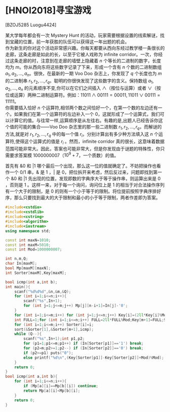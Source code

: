 # [HNOI2018]寻宝游戏
[BZOJ5285 Luogu4424]

某大学每年都会有一次 Mystery Hunt 的活动，玩家需要根据设置的线索解谜，找到宝藏的位置，前一年获胜的队伍可以获得这一年出题的机会。  
作为新生的你对这个活动非常感兴趣。你每天都要从西向东经过教学楼一条很长的走廊，这条走廊是如此的长，以至于它被人戏称为 infinite corridor。一次，你经过这条走廊的时，注意到在走廊的墙壁上隐藏着 $n$ 个等长的二进制的数字，长度均为 $m$。你从西向东将这些数字记录了下来，形成一个含有 $n$ 个数的二进制数组 $a_1, a_2, ..., a_n$。很快，在最新的一期 Voo Doo 杂志上，你发现了 $q$ 个长度也为 $m$ 的二进制串 $r_1, r_2, ..., r_q$。聪明的你很快发现了这些数字的含义。保持数组 $a_1, a_2, ..., a_n$ 的元素顺序不变,你可以在它们之间插入 $\wedge$（按位与运算）或者 $\vee$（按位或运算）两种二进制运算符。例如：$11011 \wedge 00111=00011,11011 \vee 00111=11111$。  
你需要插入恰好 $n$ 个运算符,相邻两个数之间恰好一个，在第一个数的左边还有一个。如果我们在第一个运算符的左边补入一个 $0$，这就形成了一个运算式，我们可以计算它的值。与往常一样,运算顺序是从左往右。有趣的是,出题人已经告诉你这个值的可能的集合——Voo Doo 杂志里的那一些二进制数 $r_1, r_2, ..., r_q$，而解谜的方法,就是对 $r_1, r_2, ..., r_q$ 中的每一个值 $r_i$，分别计算出有多少种方法填入这 $n$ 个运算符,使得这个运算式的值是 $r_i$ 。然而，infinite corridor 真的很长，这意味着数据范围可能非常大。因此，答案也可能非常大，但是你发现由于谜题的特殊性，你只需要求答案模 $1000000007$（$10^9 + 7$，一个质数）的值。

首先有 &0 和 |1 哪个最后一个出现，那么这一位的值就确定了。不妨把操作也看作一个 0/1 串，& 是 1 ，| 是 0，把位拆开来考虑，然后反过来，问题即找到第一个 &0 和 |1 先出现的位置，发现即数的字典序大于等于操作串，则运算出来是 0 ，否则是 1 。这样一来，对于每一个询问，询问位上是 1 的相当于对合法操作序列有一个大于的限制，是 0 的则有一个小于等于的限制。将位提前按照字典序排好序，那么只要找到最大的大于限制和最小的小于等于限制，两者作差即为答案。

```cpp
#include<cstdio>
#include<cstdlib>
#include<cstring>
#include<algorithm>
#include<iostream>
using namespace std;

const int maxN=1010;
const int maxM=5010;
const int Mod=1000000007;

int n,m,Q;
char In[maxM];
bool Mp[maxM][maxN];
int Sorter[maxM],Key[maxM];

bool icmp(int a,int b);
int main(){
    scanf("%d%d%d",&n,&m,&Q);
    for (int i=1;i<=n;i++){
        scanf("%s",In+1);
        for (int j=1;j<=m;j++) Mp[j][n-i+1]=In[j]-'0';
    }
    for (int i=1;i<=m;i++) for (int j=1;j<=n;j++) Key[i]=(2ll*Key[i]%Mod+Mp[i][j])%Mod;
    int FULL=1;for (int i=1;i<=n;i++) FULL=2ll*FULL%Mod;Key[m+1]=FULL;Sorter[m+1]=m+1;
    for (int i=1;i<=m;i++) Sorter[i]=i;
    sort(&Sorter[1],&Sorter[m+1],icmp);
    while (Q--){
        scanf("%s",In+1);int p1,p2;
        for (p1=1;p1<=m;p1++) if (In[Sorter[p1]]=='1') break;
        for (p2=m;p2>=1;p2--) if (In[Sorter[p2]]=='0') break;
        if (p2>=p1) puts("0");
        else printf("%d\n",(Key[Sorter[p1]]-Key[Sorter[p2]]+Mod)%Mod);
    }
    return 0;
}
bool icmp(int a,int b){
    for (int i=1;i<=n;i++){
        if (Mp[a][i]==Mp[b][i]) continue;
        return Mp[a][i]<Mp[b][i];
    }
    return 0;
}
```